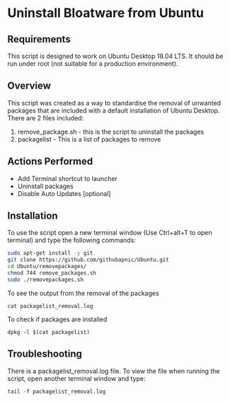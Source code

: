 # Uninstall Bloatware from Ubuntu
## Requirements
This script is designed to work on Ubuntu Desktop 18.04 LTS. It should be run under root (not suitable for a production environment).

## Overview
This script was created as a way to standardise the removal of unwanted packages that are included with a default installation of Ubuntu Desktop. There are 2 files included:

1. remove_package.sh - this is the script to uninstall the packages
2. packagelist - This is a list of packages to remove

## Actions Performed
* Add Terminal shortcut to launcher
* Uninstall packages
* Disable Auto Updates [optional]

## Installation
To use the script open a new terminal window (Use Ctrl+alt+T to open terminal) and type the following commands:

```bash
sudo apt-get install -y git
git clone https://github.com/githubapnic/Ubuntu.git
cd Ubuntu/removepackages/
chmod 744 remove_packages.sh
sudo ./removepackages.sh
```
To see the output from the removal of the packages

`cat packagelist_removal.log`

To check if packages are installed

`dpkg -l $(cat packagelist)`

## Troubleshooting
There is a packagelist_removal.log file. To view the file when running the script, open another terminal window and type:
```
tail -f packagelist_removal.log
